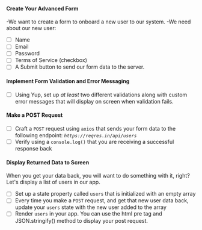 #### Create Your Advanced Form

-We want to create a form to onboard a new user to our system. 
-We need about our new user:
  - [ ] Name
  - [ ] Email
  - [ ] Password
  - [ ] Terms of Service (checkbox)
  - [ ] A Submit button to send our form data to the server.

#### Implement Form Validation and Error Messaging

- [ ] Using Yup, set up _at least_ two different validations along with custom error messages that will display on screen when validation fails.

#### Make a POST Request

- [ ] Craft a `POST` request using `axios` that sends your form data to the following endpoint: _`https://reqres.in/api/users`_
- [ ] Verify using a `console.log()` that you are receiving a successful response back

#### Display Returned Data to Screen

When you get your data back, you will want to do something with it, right? Let's display a list of users in our app.

- [ ] Set up a state property called `users` that is initialized with an empty array
- [ ] Every time you make a `POST` request, and get that new user data back, update your `users` state with the new user added to the array
- [ ] Render `users` in your app. You can use the html pre tag and JSON.stringify() method to display your post request.